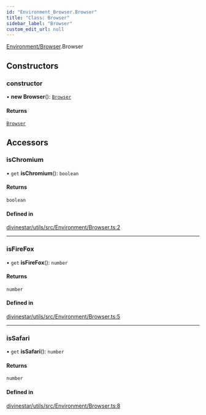 ```yaml
---
id: "Environment_Browser.Browser"
title: "Class: Browser"
sidebar_label: "Browser"
custom_edit_url: null
---
```


[Environment/Browser](../modules/Environment_Browser.md).Browser

## Constructors

### constructor

• **new Browser**(): [`Browser`](Environment_Browser.Browser.md)

#### Returns

[`Browser`](Environment_Browser.Browser.md)

## Accessors

### isChromium

• `get` **isChromium**(): `boolean`

#### Returns

`boolean`

#### Defined in

[divinestar/utils/src/Environment/Browser.ts:2](https://github.com/lucasdamianjohnson/DivineVoxelEngine/blob/596fa7391478620ed460dfb4856ff0a763b91c49/divinestar/utils/src/Environment/Browser.ts#L2)

___

### isFireFox

• `get` **isFireFox**(): `number`

#### Returns

`number`

#### Defined in

[divinestar/utils/src/Environment/Browser.ts:5](https://github.com/lucasdamianjohnson/DivineVoxelEngine/blob/596fa7391478620ed460dfb4856ff0a763b91c49/divinestar/utils/src/Environment/Browser.ts#L5)

___

### isSafari

• `get` **isSafari**(): `number`

#### Returns

`number`

#### Defined in

[divinestar/utils/src/Environment/Browser.ts:8](https://github.com/lucasdamianjohnson/DivineVoxelEngine/blob/596fa7391478620ed460dfb4856ff0a763b91c49/divinestar/utils/src/Environment/Browser.ts#L8)
